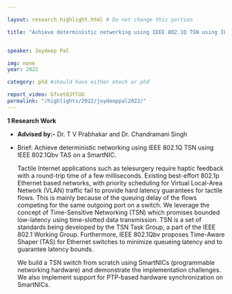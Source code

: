 ```yaml
---

layout: research_highlight.html # Do not change this portion

title: "Achieve deterministic networking using IEEE 802.1Q TSN using IEEE 802.1Qbv TAS on a SmartNIC"


speaker: Joydeep Pal

img: none
year: 2022

category: phd #should have either mtech or phd

report_video: Gfvet8JYlUU
permalink: "/highlights/2022/joydeeppal2022/"
---
```



**1 Research Work**

- **Advised by:-** Dr. T V Prabhakar and Dr. Chandramani Singh

- Brief: Achieve deterministic networking using IEEE 802.1Q TSN using IEEE 802.1Qbv TAS on a SmartNIC.

    Tactile Internet applications such as telesurgery require haptic feedback with a round-trip time of a few milliseconds. Existing best-effort 802.1p Ethernet based networks, with priority scheduling for Virtual Local-Area Network (VLAN) traffic fail to provide hard latency guarantees for tactile flows. This is mainly because of the queuing delay of the flows competing for the same outgoing port on a switch. We leverage the concept of Time-Sensitive Networking (TSN) which promises bounded low-latency using time-slotted data transmission. TSN is a set of standards being developed by the TSN Task Group, a part of the IEEE 802.1 Working Group. Furthermore, IEEE 802.1Qbv proposes Time-Aware Shaper (TAS) for Ethernet switches to minimize queueing latency and to guarantee latency bounds.

    We build a TSN switch from scratch using SmartNICs (programmable networking hardware) and demonstrate the implementation challenges. We also implement support for PTP-based hardware synchronization on SmartNICs.